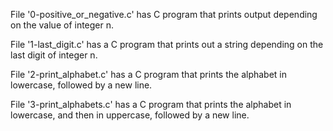 File '0-positive_or_negative.c' has C program that prints output depending on the value of integer n.

File '1-last_digit.c' has a C program that prints out a string depending on the last digit of integer n.

File '2-print_alphabet.c' has a C program that prints the alphabet in lowercase, followed by a new line.

File '3-print_alphabets.c' has a C program that prints the alphabet in lowercase, and then in uppercase, followed by a new line.
